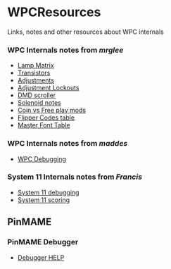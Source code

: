 # WPCResources
Links, notes and other resources about WPC internals

### WPC Internals notes from *mrglee*
* [Lamp Matrix](http://pinhacks.com/showthread.php?tid=91)
* [Transistors](http://pinhacks.com/attachment.php?aid=75)
* [Adjustments](http://pinhacks.com/showthread.php?tid=92)
* [Adjustment Lockouts](http://pinhacks.com/showthread.php?tid=111)
* [DMD scroller](http://pinhacks.com/showthread.php?tid=77)
* [Solenoid notes](http://pinhacks.com/showthread.php?tid=76)
* [Coin vs Free play mods](http://pinhacks.com/showthread.php?tid=16)
* [Flipper Codes table](http://pinhacks.com/showthread.php?tid=52)
* [Master Font Table](http://pinhacks.com/showthread.php?tid=23)

### WPC Internals notes from *maddes*
* [WPC Debugging](https://www.maddes.net/pinball/wpc_debugging.htm)

### System 11 Internals notes from *Francis*
* [System 11 debugging](http://pinhacks.com/showthread.php?tid=80)
* [System 11 scoring](http://pinhacks.com/showthread.php?tid=82)

## PinMAME
### PinMAME Debugger 
* [Debugger HELP]()
